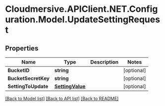 # Cloudmersive.APIClient.NET.Configuration.Model.UpdateSettingRequest
## Properties

Name | Type | Description | Notes
------------ | ------------- | ------------- | -------------
**BucketID** | **string** |  | [optional] 
**BucketSecretKey** | **string** |  | [optional] 
**SettingToUpdate** | [**SettingValue**](SettingValue.md) |  | [optional] 

[[Back to Model list]](../README.md#documentation-for-models) [[Back to API list]](../README.md#documentation-for-api-endpoints) [[Back to README]](../README.md)

